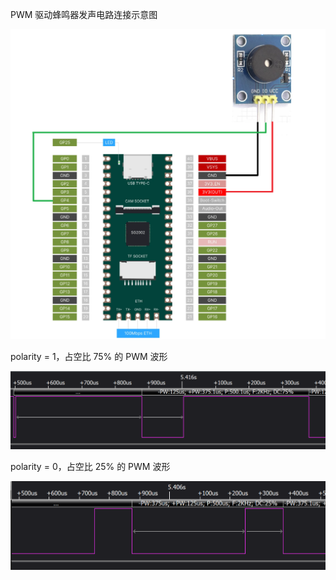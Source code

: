 
PWM 驱动蜂鸣器发声电路连接示意图

![](./diagrams/pwm/pwm-buzzer.png)


polarity = 1，占空比 75% 的 PWM 波形

![](./diagrams/pwm/pwm-waveform-p1-dc75.png)


polarity = 0，占空比 25% 的 PWM 波形

![](./diagrams/pwm/pwm-waveform-p0-dc25.png)